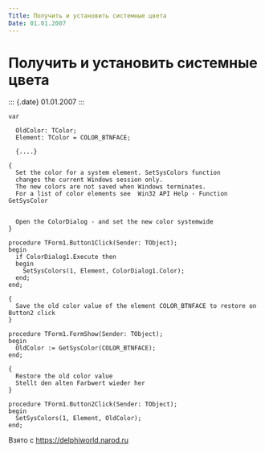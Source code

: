 ```yaml
---
Title: Получить и установить системные цвета
Date: 01.01.2007
---
```



Получить и установить системные цвета
=====================================

::: {.date}
01.01.2007
:::

    var 
     
      OldColor: TColor; 
      Element: TColor = COLOR_BTNFACE; 
     
      {....} 
     
    { 
      Set the color for a system element. SetSysColors function 
      changes the current Windows session only. 
      The new colors are not saved when Windows terminates. 
      For a list of color elements see  Win32 API Help - Function GetSysColor 
     
     
      Open the ColorDialog - and set the new color systemwide 
    } 
     
    procedure TForm1.Button1Click(Sender: TObject); 
    begin 
      if ColorDialog1.Execute then 
      begin 
        SetSysColors(1, Element, ColorDialog1.Color); 
      end; 
    end; 
     
    { 
      Save the old color value of the element COLOR_BTNFACE to restore on Button2 click 
    } 
     
    procedure TForm1.FormShow(Sender: TObject); 
    begin 
      OldColor := GetSysColor(COLOR_BTNFACE); 
    end; 
     
    { 
      Restore the old color value 
      Stellt den alten Farbwert wieder her 
    } 
     
    procedure TForm1.Button2Click(Sender: TObject); 
    begin 
      SetSysColors(1, Element, OldColor); 
    end;

Взято с <https://delphiworld.narod.ru>
